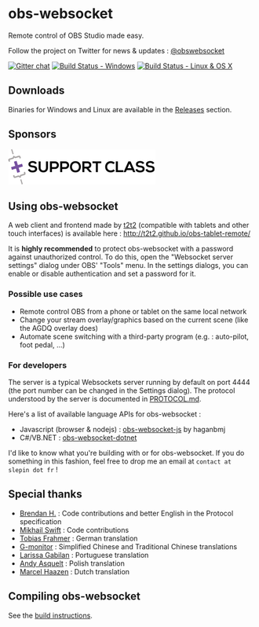 obs-websocket
==============
Remote control of OBS Studio made easy.

Follow the project on Twitter for news & updates : [@obswebsocket](https://twitter.com/obswebsocket)

[![Gitter chat](https://badges.gitter.im/obs-websocket/obs-websocket.png)](https://gitter.im/obs-websocket/obs-websocket) [![Build Status - Windows](https://ci.appveyor.com/api/projects/status/github/Palakis/obs-websocket)](https://ci.appveyor.com/project/Palakis/obs-websocket/history) [![Build Status - Linux & OS X](https://travis-ci.org/Palakis/obs-websocket.svg?branch=master)](https://travis-ci.org/Palakis/obs-websocket)

## Downloads
Binaries for Windows and Linux are available in the [Releases](https://github.com/Palakis/obs-websocket/releases) section.

## Sponsors
[![Support Class](doc/supportclass_logo_blacktext.png)](http://supportclass.net)

## Using obs-websocket
A web client and frontend made by [t2t2](https://github.com/t2t2/obs-tablet-remote) (compatible with tablets and other touch interfaces) is available here : http://t2t2.github.io/obs-tablet-remote/

It is **highly recommended** to protect obs-websocket with a password against unauthorized control. To do this, open the "Websocket server settings" dialog under OBS' "Tools" menu. In the settings dialogs, you can enable or disable authentication and set a password for it.

### Possible use cases
- Remote control OBS from a phone or tablet on the same local network
- Change your stream overlay/graphics based on the current scene (like the AGDQ overlay does)
- Automate scene switching with a third-party program (e.g. : auto-pilot, foot pedal, ...)

### For developers
The server is a typical Websockets server running by default on port 4444 (the port number can be changed in the Settings dialog). 
The protocol understood by the server is documented in [PROTOCOL.md](PROTOCOL.md).  

Here's a list of available language APIs for obs-websocket :
- Javascript (browser & nodejs) : [obs-websocket-js](https://github.com/haganbmj/obs-websocket-js) by haganbmj
- C#/VB.NET : [obs-websocket-dotnet](https://github.com/Palakis/obs-websocket-dotnet)

I'd like to know what you're building with or for obs-websocket. If you do something in this fashion, feel free to drop me an email at `contact at slepin dot fr` !

## Special thanks
- [Brendan H.](https://github.com/haganbmj) : Code contributions and better English in the Protocol specification
- [Mikhail Swift](https://github.com/mikhailswift) : Code contributions
- [Tobias Frahmer](https://github.com/Frahmer) : German translation
- [G-monitor](https://github.com/G-monitor) : Simplified Chinese and Traditional Chinese translations
- [Larissa Gabilan](https://github.com/laris151) : Portuguese translation
- [Andy Asquelt](https://github.com/asquelt) : Polish translation
- [Marcel Haazen](https://github.com/inpothet) : Dutch translation

## Compiling obs-websocket
See the [build instructions](BUILDING.md).
